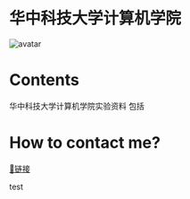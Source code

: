 # 华中科技大学计算机学院
![avatar](https://camo.githubusercontent.com/b13fb0b8190b0e8016dee53fa910488e68e5771fb3109f7e316cb27c41c2eff6/68747470733a2f2f616c657866616e626c6f672e6f73732d636e2d6265696a696e672e616c6979756e63732e636f6d2f323032302f30342f32312f687573742e6a7067)
# Contents
华中科技大学计算机学院实验资料 包括

# How to contact me?
[🔗链接](https://github.com/Justin-Xiang)



test